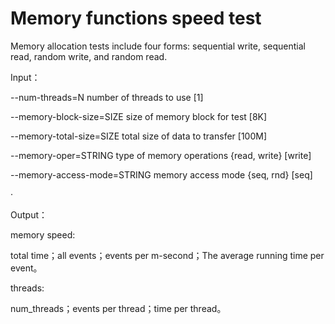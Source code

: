 # Memory functions speed test

Memory allocation tests include four forms: sequential write, sequential read, random write, and random read.

Input：

--num-threads=N             number of threads to use [1]

--memory-block-size=SIZE    size of memory block for test [8K]

--memory-total-size=SIZE    total size of data to transfer [100M]

--memory-oper=STRING        type of memory operations {read, write} [write]

--memory-access-mode=STRING memory access mode {seq, rnd} [seq]

·

Output：

memory speed: 

total time；all events；events per m-second；The average running time per event。

threads:  

num_threads；events per thread；time per thread。
